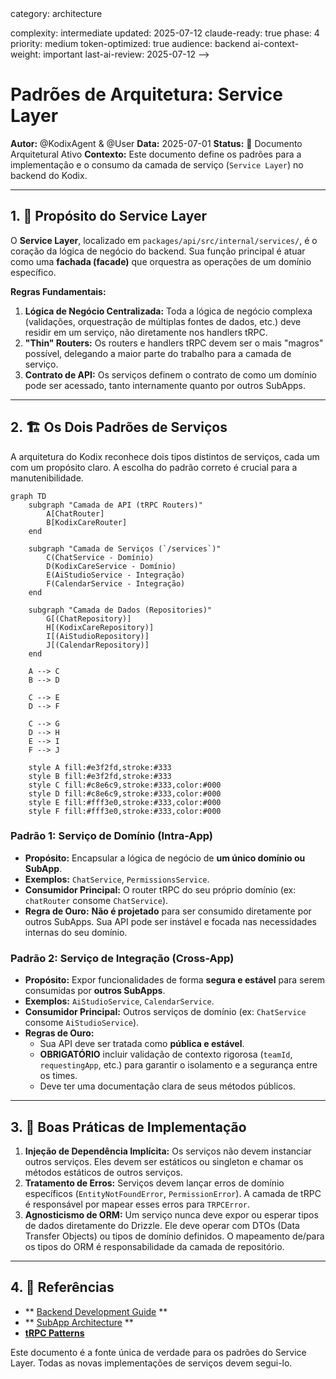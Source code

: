 <!-- AI-METADATA:
<!-- AI-CONTEXT-PRIORITY: always-include="true" summary-threshold="low" -->category: architecture

complexity: intermediate
updated: 2025-07-12
claude-ready: true
phase: 4
priority: medium
token-optimized: true
audience: backend
ai-context-weight: important
last-ai-review: 2025-07-12
-->

# Padrões de Arquitetura: Service Layer

**Autor:** @KodixAgent & @User
**Data:** 2025-07-01
**Status:** 📖 Documento Arquitetural Ativo
**Contexto:** Este documento define os padrões para a implementação e o consumo da camada de serviço (`Service Layer`) no backend do Kodix.

---

## 1. 🎯 Propósito do Service Layer

O **Service Layer**, localizado em `packages/api/src/internal/services/`, é o coração da lógica de negócio do backend. Sua função principal é atuar como uma **fachada (facade)** que orquestra as operações de um domínio específico.

**Regras Fundamentais:**

1. **Lógica de Negócio Centralizada:** Toda a lógica de negócio complexa (validações, orquestração de múltiplas fontes de dados, etc.) deve residir em um serviço, não diretamente nos handlers tRPC.
2. **"Thin" Routers:** Os routers e handlers tRPC devem ser o mais "magros" possível, delegando a maior parte do trabalho para a camada de serviço.
3. **Contrato de API:** Os serviços definem o contrato de como um domínio pode ser acessado, tanto internamente quanto por outros SubApps.

---

## 2. 🏗️ Os Dois Padrões de Serviços

A arquitetura do Kodix reconhece dois tipos distintos de serviços, cada um com um propósito claro. A escolha do padrão correto é crucial para a manutenibilidade.

```mermaid
graph TD
    subgraph "Camada de API (tRPC Routers)"
        A[ChatRouter]
        B[KodixCareRouter]
    end

    subgraph "Camada de Serviços (`/services`)"
        C(ChatService - Domínio)
        D(KodixCareService - Domínio)
        E(AiStudioService - Integração)
        F(CalendarService - Integração)
    end

    subgraph "Camada de Dados (Repositories)"
        G[(ChatRepository)]
        H[(KodixCareRepository)]
        I[(AiStudioRepository)]
        J[(CalendarRepository)]
    end

    A --> C
    B --> D

    C --> E
    D --> F

    C --> G
    D --> H
    E --> I
    F --> J

    style A fill:#e3f2fd,stroke:#333
    style B fill:#e3f2fd,stroke:#333
    style C fill:#c8e6c9,stroke:#333,color:#000
    style D fill:#c8e6c9,stroke:#333,color:#000
    style E fill:#fff3e0,stroke:#333,color:#000
    style F fill:#fff3e0,stroke:#333,color:#000
```

### **Padrão 1: Serviço de Domínio (Intra-App)**

- **Propósito:** Encapsular a lógica de negócio de **um único domínio ou SubApp**.
- **Exemplos:** `ChatService`, `PermissionsService`.
- **Consumidor Principal:** O router tRPC do seu próprio domínio (ex: `chatRouter` consome `ChatService`).
- **Regra de Ouro:** **Não é projetado** para ser consumido diretamente por outros SubApps. Sua API pode ser instável e focada nas necessidades internas do seu domínio.

### **Padrão 2: Serviço de Integração (Cross-App)**

- **Propósito:** Expor funcionalidades de forma **segura e estável** para serem consumidas por **outros SubApps**.
- **Exemplos:** `AiStudioService`, `CalendarService`.
- **Consumidor Principal:** Outros serviços de domínio (ex: `ChatService` consome `AiStudioService`).
- **Regras de Ouro:**
  - Sua API deve ser tratada como **pública e estável**.
  - **OBRIGATÓRIO** incluir validação de contexto rigorosa (`teamId`, `requestingApp`, etc.) para garantir o isolamento e a segurança entre os times.
  - Deve ter uma documentação clara de seus métodos públicos.

---

## 3. 📝 Boas Práticas de Implementação

1. **Injeção de Dependência Implícita:** Os serviços não devem instanciar outros serviços. Eles devem ser estáticos ou singleton e chamar os métodos estáticos de outros serviços.
2. **Tratamento de Erros:** Serviços devem lançar erros de domínio específicos (`EntityNotFoundError`, `PermissionError`). A camada de tRPC é responsável por mapear esses erros para `TRPCError`.
3. **Agnosticismo de ORM:** Um serviço nunca deve expor ou esperar tipos de dados diretamente do Drizzle. Ele deve operar com DTOs (Data Transfer Objects) ou tipos de domínio definidos. O mapeamento de/para os tipos do ORM é responsabilidade da camada de repositório.

---

## 4. 🔗 Referências

- \*\*<!-- AI-LINK: type="related" importance="medium" -->
  <!-- AI-CONTEXT-REF: importance="medium" type="guide" -->
  [Backend Development Guide](./../../../architecture/backend/backend-guide.md)
  <!-- /AI-CONTEXT-REF -->
  <!-- /AI-LINK -->**
- \*\*<!-- AI-LINK: type="dependency" importance="high" -->
  <!-- AI-CONTEXT-REF: importance="high" type="architecture" -->
  [SubApp Architecture](./../../../architecture/subapps/subapp-architecture.md)
  <!-- /AI-CONTEXT-REF -->
  <!-- /AI-LINK -->**
- **[tRPC Patterns](./trpc-patterns.md)**

Este documento é a fonte única de verdade para os padrões do Service Layer. Todas as novas implementações de serviços devem segui-lo.
